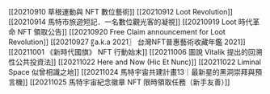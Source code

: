 [[20210910 草根運動與 NFT 數位藝術]]
[[20210912 Loot Revolution]]
[[20210914 馬特市旅遊短記．一名數位觀光客的凝視]]
[[20210919 Loot 時代革命 NFT 領取公告]]
[[20210920 Free Claim announcement for Loot Revolution]]
[[20210927 〖a.k.a 2021〗 台灣NFT普惠藝術收藏年鑑 2021]]
[[20211001 《新時代國旗》 NFT 行動始末]]
[[20211006 圖說 Vitalik 提出的回溯性公共投資法]]
[[20211022 Here and Now (Hic Et Nunc)]]
[[20211022 Liminal Space 似曾相識之地]]
[[20211024 馬特宇宙共建計畫13｜最新星的黑洞崇拜與預言機]]
[[20211025 馬特宇宙紀念徽章 NFT 限時領取任務（新手友善）]]